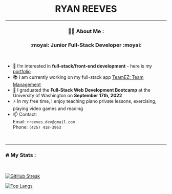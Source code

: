 <div id="header" align="center"><h1 border-bottom="none">RYAN REEVES<br>
<img src="https://komarev.com/ghpvc/?username=rreeves1996&style=flat-square&color=blue" alt=""/></h1>

</div>

---
<div align="center">

### 👨‍💻 About Me :

<h3> :moyai:  Junior Full-Stack Developer :moyai: </h3>

</div>
<br>



- 👀 I’m interested in <strong>full-stack/front-end development</strong> - here is my [portfolio](https://rreeves1996.github.io/react-portfolio/#home)
- 📚 I am currently working on my full-stack app [TeamEZ: Team Management](https://github.com/rreeves1996/team-manager)
- 🌱 I graduated the <strong>Full-Stack Web Development Bootcamp</strong> at the University of Washington on <strong>September 17th, 2022</strong>
- ⚡ In my free time, I enjoy teaching piano private lessons, exercising, playing video games and reading
- 📫 Contact:
<br>  Email: `rreeves.dev@gmail.com`
<br>  Phone: `(425) 418-3963`
<br>  

---

### :fire: My Stats :
<br>

[![GitHub Streak](http://github-readme-streak-stats.herokuapp.com?user=rreeves1996&theme=dark&background=000000)](https://git.io/streak-stats)

[![Top Langs](https://github-readme-stats.vercel.app/api/top-langs/?username=rreeves1996&layout=compact&theme=vision-friendly-dark)](https://github.com/anuraghazra/github-readme-stats)
